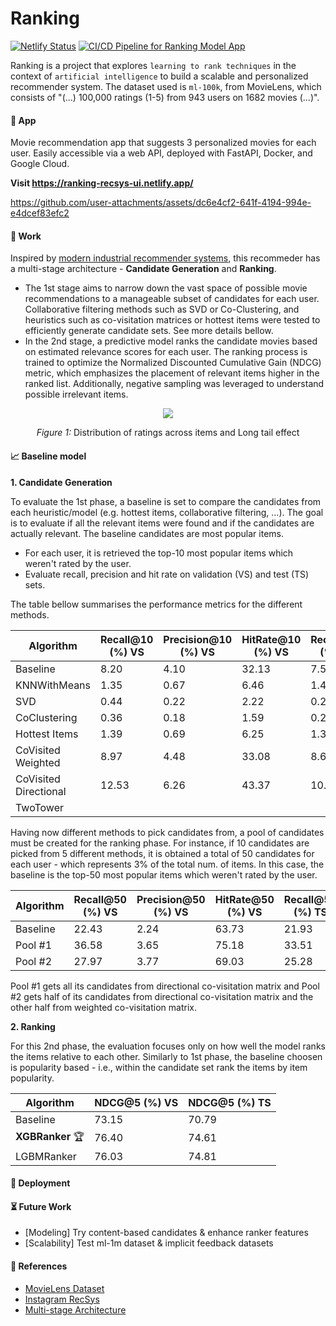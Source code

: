 # Ranking

[![Netlify Status](https://api.netlify.com/api/v1/badges/8c2a81b2-1b98-46ec-aefe-7e9038af5023/deploy-status)](https://app.netlify.com/sites/ranking-recsys-ui/deploys)
[![CI/CD Pipeline for Ranking Model App](https://github.com/6oncvlo/Ranking/actions/workflows/ci_cd.yml/badge.svg)](https://github.com/6oncvlo/Ranking/actions/workflows/ci_cd.yml)

Ranking is a project that explores `learning to rank techniques` in the context of `artificial intelligence` to build a scalable and personalized recommender system.
The dataset used is `ml-100k`, from MovieLens, which consists of "(...) 100,000 ratings (1-5) from 943 users on 1682 movies (...)".

#### :popcorn: App
Movie recommendation app that suggests 3 personalized movies for each user.
Easily accessible via a web API, deployed with FastAPI, Docker, and Google Cloud.

**Visit https://ranking-recsys-ui.netlify.app/**

https://github.com/user-attachments/assets/dc6e4cf2-641f-4194-994e-e4dcef83efc2

#### :test_tube: Work
Inspired by [modern industrial recommender systems](https://static.googleusercontent.com/media/research.google.com/en//pubs/archive/45530.pdf), this recommeder has a multi-stage architecture - **Candidate Generation** and **Ranking**.

- The 1st stage aims to narrow down the vast space of possible movie recommendations to a manageable subset of candidates for each user. Collaborative filtering methods such as SVD or Co-Clustering, and heuristics such as co-visitation matrices or hottest items were tested to efficiently generate candidate sets. See more details bellow.
- In the 2nd stage, a predictive model ranks the candidate movies based on estimated relevance scores for each user. The ranking process is trained to optimize the Normalized Discounted Cumulative Gain (NDCG) metric, which emphasizes the placement of relevant items higher in the ranked list. Additionally, negative sampling was leveraged to understand possible irrelevant items.

<p align="center">
  <img src="https://github.com/user-attachments/assets/37317043-fefb-4ecb-b791-3ef1641eea15" />
</p>
<p align="center"><em>Figure 1:</em> Distribution of ratings across items and Long tail effect</p>

#### :chart_with_upwards_trend: Baseline model

**1. Candidate Generation**

To evaluate the 1st phase, a baseline is set to compare the candidates from each heuristic/model (e.g. hottest items, collaborative filtering, ...). The goal is to evaluate if all the relevant items were found and if the candidates are actually relevant. The baseline candidates are most popular items.

   - For each user, it is retrieved the top-10 most popular items which weren't rated by the user.
   - Evaluate recall, precision and hit rate on validation (VS) and test (TS) sets.

The table bellow summarises the performance metrics for the different methods.

| Algorithm | Recall@10 (%) VS | Precision@10 (%) VS |  HitRate@10 (%) VS | Recall@10 (%) TS |  Precision@10 (%) TS | HitRate@10 (%) TS |
|----------|----------|----------|----------|----------|----------|----------|
| Baseline | 8.20 | 4.10 | 32.13 | 7.57 | 3.78 | 30.43 |
| KNNWithMeans | 1.35 | 0.67 | 6.46 | 1.44 | 0.72 | 6.78 |
| SVD | 0.44 | 0.22 | 2.22 | 0.27 | 0.13 | 1.37 |
| CoClustering | 0.36 | 0.18 | 1.59 | 0.25  | 0.12 | 1.27 |
| Hottest Items | 1.39 | 0.69 | 6.25 | 1.35 | 0.67 | 5.93 |
| CoVisited Weighted | 8.97 | 4.48 | 33.08 | 8.69 | 4.34 | 30.96 |
| CoVisited Directional | 12.53 | 6.26 | 43.37 | 10.83 | 5.41 | 38.91 |
| TwoTower | | | | | | |

Having now different methods to pick candidates from, a pool of candidates must be created for the ranking phase. For instance, if 10 candidates are picked from 5 different methods, it is obtained a total of 50 candidates for each user - which represents 3% of the total num. of items. In this case, the baseline is the top-50 most popular items which weren't rated by the user.

| Algorithm | Recall@50 (%) VS | Precision@50 (%) VS | HitRate@50 (%) VS | Recall@50 (%) TS | Precision@50 (%) TS | HitRate@50 (%) TS |
|----------|----------|----------|----------|----------|----------|----------|
| Baseline | 22.43 | 2.24 | 63.73 | 21.93 | 2.19 | 60.76 |
| Pool #1 | 36.58 | 3.65 | 75.18 | 33.51 | 3.35 | 74.33 |
| Pool #2 | 27.97 | 3.77 | 69.03 | 25.28 | 3.42 | 66.80 |

Pool #1 gets all its candidates from directional co-visitation matrix and Pool #2 gets half of its candidates from directional co-visitation matrix and the other half from weighted co-visitation matrix. 

**2. Ranking**

For this 2nd phase, the evaluation focuses only on how well the model ranks the items relative to each other. Similarly to 1st phase, the baseline choosen is popularity based - i.e., within the candidate set rank the items by item popularity.

| Algorithm | NDCG@5 (%) VS | NDCG@5 (%) TS |
|----------|----------|----------|
| Baseline | 73.15 | 70.79 |
| **XGBRanker** :trophy: | 76.40 | 74.61 |
| LGBMRanker | 76.03 | 74.81 |

#### :rocket: Deployment

#### :hourglass_flowing_sand: Future Work
- [Modeling] Try content-based candidates & enhance ranker features
- [Scalability] Test ml-1m dataset & implicit feedback datasets

#### :handshake: References
- [MovieLens Dataset](https://grouplens.org/datasets/movielens/100k/)
- [Instagram RecSys](https://engineering.fb.com/2023/08/09/ml-applications/scaling-instagram-explore-recommendations-system/)
- [Multi-stage Architecture](https://medium.com/nvidia-merlin/recommender-systems-not-just-recommender-models-485c161c755e)
